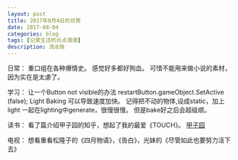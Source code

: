 ```yaml
---
layout: post
title: 2017年8月4日的日常
date: 2017-08-04
categories: blog
tags: [记录生活的点点滴滴]
description: 流水账
---
```


日常：
    重口组在各种爆情史。
    感觉好多都好狗血。
    可惜不能用来做小说的素材，因为实在是太虐了。

学习：
让一个Button not visible的办法
		restartButton.gameObject.SetActive (false);
Light Baking 可以导致速度加快。
记得把不动的物体,设成static，加上light 一起在lighting中generate，很慢很慢。
但是bake好之后会超级顺。


读书：
看了篇介绍甲子园的知乎，想起了我的最爱《TOUCH》。
[甲子园](https://www.zhihu.com/question/20013714)

电视：
想看重看松隆子的《四月物语》，《告白》，光妹的《尽管如此也要努力活下去》



